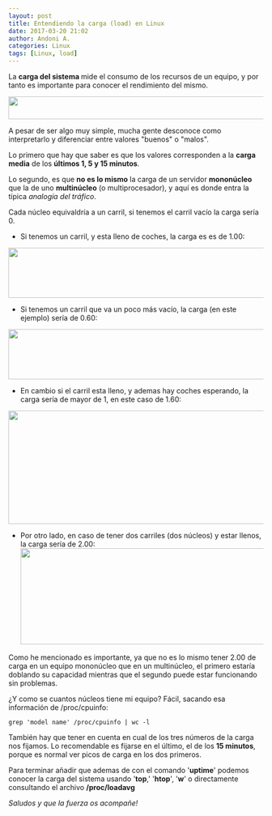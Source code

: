 ```yaml
---
layout: post
title: Entendiendo la carga (load) en Linux
date: 2017-03-20 21:02
author: Andoni A.
categories: Linux
tags: [Linux, load]
---
```

La <strong>carga del sistema </strong>mide el consumo de los recursos de un equipo, y por tanto es importante para conocer el rendimiento del mismo.

<img class="aligncenter size-full wp-image-358" src="http://blogdeandoniaf.files.wordpress.com/2018/03/seleccic3b3n_001.png" alt="" width="719" height="45" />

A pesar de ser algo muy simple, mucha gente desconoce como interpretarlo y diferenciar entre valores "buenos" o "malos".

Lo primero que hay que saber es que los valores corresponden a la <strong>carga media</strong> de los <strong>últimos 1, 5 y 15 minutos</strong>.

Lo segundo, es que <strong>no es lo mismo</strong> la carga de un servidor <strong>mononúcleo</strong> que la de uno <strong>multinúcleo</strong> (o multiprocesador), y aquí es donde entra la típica <em>analogía del tráfico</em>.

Cada núcleo equivaldría a un carril, si tenemos el carril vacío la carga sería 0.
<ul>
 	<li>Si tenemos un carril, y esta lleno de coches, la carga es es de 1.00:</li>
</ul>
<img class="aligncenter size-full wp-image-359" src="http://blogdeandoniaf.files.wordpress.com/2018/03/seleccic3b3n_002.png" alt="" width="624" height="99" />
<ul>
 	<li>Si tenemos un carril que va un poco más vacío, la carga (en este ejemplo) sería de 0.60:</li>
</ul>
<img class="aligncenter size-full wp-image-360" src="http://blogdeandoniaf.files.wordpress.com/2018/03/seleccic3b3n_004.png" alt="" width="624" height="99" />
<ul>
 	<li>En cambio si el carril esta lleno, y ademas hay coches esperando, la carga sería de mayor de 1, en este caso de 1.60:</li>
</ul>
<img class="aligncenter size-full wp-image-361" src="http://blogdeandoniaf.files.wordpress.com/2018/03/seleccic3b3n_005.png" alt="" width="738" height="224" />
<ul>
 	<li>Por otro lado, en caso de tener dos carriles (dos núcleos) y estar llenos, la carga sería de 2.00:<img class="aligncenter size-full wp-image-362" src="http://blogdeandoniaf.files.wordpress.com/2018/03/seleccic3b3n_003.png" alt="" width="626" height="190" /></li>
</ul>
Como he mencionado es importante, ya que no es lo mismo tener 2.00 de carga en un equipo mononúcleo que en un multinúcleo, el primero estaría doblando su capacidad mientras que el segundo puede estar funcionando sin problemas.

¿Y como se cuantos núcleos tiene mi equipo? Fácil, sacando esa información de /proc/cpuinfo:

<code>grep 'model name' /proc/cpuinfo | wc -l</code>

También hay que tener en cuenta en cual de los tres números de la carga nos fijamos. Lo recomendable es fijarse en el último, el de los <strong>15 minutos</strong>, porque es normal ver picos de carga en los dos primeros.

Para terminar añadir que ademas de con el comando '<strong>uptime</strong>' podemos conocer la carga del sistema usando '<strong>top</strong>,' '<strong>htop</strong>', '<strong>w</strong>' o directamente consultando el archivo <strong>/proc/loadavg</strong>

<em>Saludos y que la fuerza os acompañe!</em>
